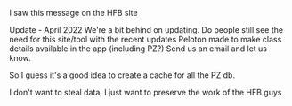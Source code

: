 I saw this message on the HFB site

Update - April 2022
We're a bit behind on updating. Do people still see the need for this 
site/tool with the recent updates Peloton made to make class details 
available in the app (including PZ?) Send us an email and let us know.

So I guess it's a good idea to create a cache for all the PZ db.

I don't want to steal data, I just want to preserve the work of the HFB 
guys
